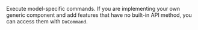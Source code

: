 Execute model-specific commands.
If you are implementing your own generic component and add features that have no built-in API method, you can access them with `DoCommand`.
